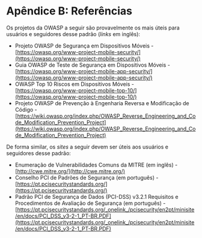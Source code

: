 # Apêndice B: Referências

Os projetos da OWASP a seguir são provavelmente os mais úteis para usuários e seguidores desse padrão (*links* em inglês):

- Projeto OWASP de Segurança em Dispositivos Móveis - [https://owasp.org/www-project-mobile-security/](https://owasp.org/www-project-mobile-security/)
- Guia OWASP de Teste de Segurança em Dispositivos Móveis - [https://owasp.org/www-project-mobile-app-security/](https://owasp.org/www-project-mobile-app-security/)
- OWASP Top 10 Riscos em Dispositivos Móveis - [https://owasp.org/www-project-mobile-top-10/](https://owasp.org/www-project-mobile-top-10/)
- Projeto OWASP de Prevenção à Engenharia Reversa e Modificação de Código - [https://wiki.owasp.org/index.php/OWASP_Reverse_Engineering_and_Code_Modification_Prevention_Project](https://wiki.owasp.org/index.php/OWASP_Reverse_Engineering_and_Code_Modification_Prevention_Project)

De forma similar, os *sites* a seguir devem ser úteis aos usuários e seguidores desse padrão:

- Enumeração de Vulnerabilidades Comuns da MITRE (em inglês) - [http://cwe.mitre.org/](http://cwe.mitre.org/)
- Conselho PCI de Padrões de Segurança (em português) - [https://pt.pcisecuritystandards.org/](https://pt.pcisecuritystandards.org/)
- Padrão PCI de Segurança de Dados (PCI-DSS) v3.2.1 Requisitos e Procedimentos de Avaliação de Segurança (em português) - [https://pt.pcisecuritystandards.org/_onelink_/pcisecurity/en2pt/minisite/en/docs/PCI_DSS_v3-2-1_PT-BR.PDF](https://pt.pcisecuritystandards.org/_onelink_/pcisecurity/en2pt/minisite/en/docs/PCI_DSS_v3-2-1_PT-BR.PDF)
